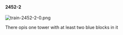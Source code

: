 #### 2452-2
![train-2452-2-0.png](https://github.com/lil-lab/nlvr/raw/master/nlvr/train/images/57/train-2452-2-0.png "train-2452-2-0.png")

There opis one tower with at least two blue blocks in it